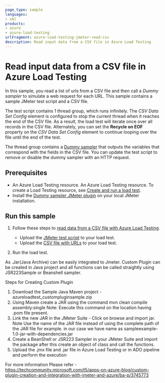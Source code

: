 ```yaml
---
page_type: sample
languages:
- xml
products:
- azure
- azure-load-testing
urlFragment: azure-load-testing-jmeter-read-csv
description: Read input data from a CSV file in Azure Load Testing
---
```


# Read input data from a CSV file in Azure Load Testing

In this sample, you read a list of urls from a CSV file and then call a *Dummy sampler* to simulate a web request for each URL. This sample contains a sample JMeter test script and a CSV file.

The test script contains 1 thread group, which runs infinitely. The *CSV Data Set Config* element is configured to stop the current thread when it reaches the end of the CSV file. As a result, the load test will iterate once over all records in the CSV file. Alternately, you can set the **Recycle on EOF** property on the *CSV Data Set Config* element to continue looping over the file until the end of the test.

The thread group contains a [Dummy sampler](https://jmeter-plugins.org/wiki/DummySampler/) that outputs the variables that correspond with the fields in the CSV file. You can update the test script to remove or disable the dummy sampler with an HTTP request.

## Prerequisites

- An Azure Load Testing resource. An Azure Load Testing resource. To create a Load Testing resource, see [Create and run a load test](https://learn.microsoft.com/azure/load-testing/quickstart-create-and-run-load-test#create-an-azure-load-testing-resource).
- Install the [Dummy sampler JMeter plugin](https://jmeter-plugins.org/wiki/DummySampler/) on your local JMeter installation.

## Run this sample

1. Follow these steps to [read data from a CSV file with Azure Load Testing](https://learn.microsoft.com/azure/load-testing/how-to-read-csv-data).

    - Upload the [JMeter test script](./read-from-csv.jmx) to your load test.
    - Upload the [CSV file with URLs](./websites.csv) to your load test.

1. Run the load test.


As .Jar(Java Archive) can be easily integrated to Jmeter. Custom Plugin can be created in Java project and all functions can be called straightly using JSR223Sample or Beanshell sampler.

Steps for Creating Custom Plugin
1. Download the Sample Java Maven project - azureloadtest_custompluginsample.zip
2. Using Maven create a JAR using the command 
mvn clean compile assembly:single
Note: Execute this command on the location having .pom file present.
3. Link the new JAR in the JMeter Suite - Click on browse and import jar.
Note Use the name of the JAR file instead of using the complete path of the JAR file 
for example. in our case we have name as sampleexample-1.0-jar-with-dependencies.jar
4. Create a BeanShell or JSR223 Sampler in your JMeter Suite and import the package after this create an object of class and call the functions.
5. Upload the .jmx file and .jar file in Azure Load Testing or in ADO pipeline and perform the execution

For more information Please refer - https://techcommunity.microsoft.com/t5/apps-on-azure-blog/custom-plugin-creation-and-integration-with-jmeter-and-azure/ba-p/3745773

